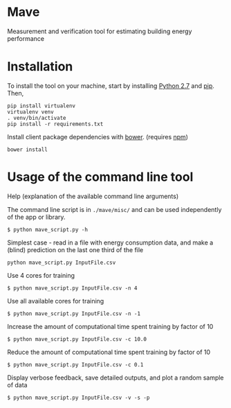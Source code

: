 Mave
====

Measurement and verification tool for estimating building energy performance

Installation
============

To install the tool on your machine, start by installing [Python 2.7](https://www.python.org/downloads/release/python-279/) and [pip](https://pip.pypa.io/en/latest/installing.html). Then,

```
pip install virtualenv
virtualenv venv
. venv/bin/activate
pip install -r requirements.txt
```

Install client package dependencies with [bower](http://bower.io/). (requires [npm](https://www.npmjs.com/package/npm))
```
bower install
```

Usage of the command line tool
==============================
Help (explanation of the available command line arguments)

The command line script is in `./mave/misc/` and can be used independently of the app or library.

```$ python mave_script.py -h```

Simplest case - read in a file with energy consumption data, and make a (blind) prediction on the last one third of the file
```
python mave_script.py InputFile.csv
```

Use 4 cores for training
```
$ python mave_script.py InputFile.csv -n 4
```
Use all available cores for training
```
$ python mave_script.py InputFile.csv -n -1
```

Increase the amount of computational time spent training by factor of 10
```
$ python mave_script.py InputFile.csv -c 10.0
```
Reduce the amount of computational time spent training by factor of 10
```
$ python mave_script.py InputFile.csv -c 0.1
```

Display verbose feedback, save detailed outputs, and plot a random sample of data
```
$ python mave_script.py InputFile.csv -v -s -p
```
